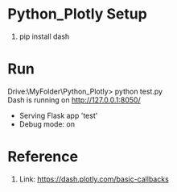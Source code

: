 # Python_Plotly Setup
1. pip install dash


# Run 

Drive:\MyFolder\Python_Plotly> python test.py   
Dash is running on http://127.0.0.1:8050/   

 * Serving Flask app 'test'
 * Debug mode: on

# Reference

1. Link: https://dash.plotly.com/basic-callbacks
